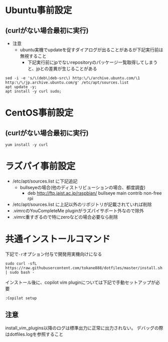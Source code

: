 # Ubuntu事前設定

## (curlがない場合最初に実行)

* 注意
  * ubuntu実機でupdateを促すダイアログが出ることがあるが下記実行前は無視すること
    * 下記実行前にjpでないrepositoryのパッケージ一覧取得してしまうと、jpとの差異が生じることがある

```
sed -i -e 's/\(deb\|deb-src\) http:\/\/archive.ubuntu.com/\1 http:\/\/jp.archive.ubuntu.com/g' /etc/apt/sources.list
apt update -y;
apt install -y curl sudo;
```

# CentOS事前設定

## (curlがない場合最初に実行)

```
yum install -y curl
```

# ラズパイ事前設定

* /etc/apt/sources.list に下記追記
  * bullseyeの場合(他のディストリビューションの場合、都度調査)
    * deb <http://ftp.jaist.ac.jp/raspbian/> bullseye main contrib non-free rpi
* /etc/apt/sources.list に上記以外のリポジトリが記載されていれば削除
* .vimrcのYouCompleteMe pluginがラズパイサポート外なので除外
* .vimrc重すぎるので特にzeroなどの場合必要なら削除

# 共通インストールコマンド

下記で`-r`オプション付与で開発用実機向けになる

```
sudo curl -sfL https://raw.githubusercontent.com/tokane888/dotfiles/master/install.sh | sudo bash -
```

インストール後に、copilot vim pluginについては下記で手動セットアップが必要

```
:Copilot setup
```

## 注意

install_vim_plugins以降のログは標準出力に正常に出力されない。
デバッグの際はdotfiles.logを参照すること
